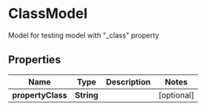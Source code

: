 

# ClassModel

Model for testing model with \"_class\" property

## Properties

| Name | Type | Description | Notes |
|------------ | ------------- | ------------- | -------------|
|**propertyClass** | **String** |  |  [optional] |



